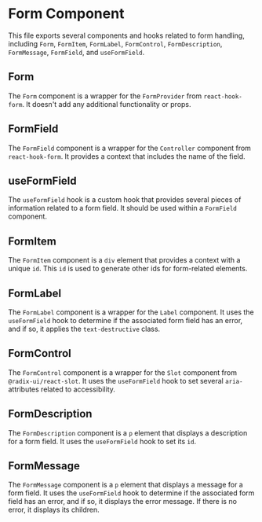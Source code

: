 # Form Component

This file exports several components and hooks related to form handling, including `Form`, `FormItem`, `FormLabel`, `FormControl`, `FormDescription`, `FormMessage`, `FormField`, and `useFormField`.

## Form

The `Form` component is a wrapper for the `FormProvider` from `react-hook-form`. It doesn't add any additional functionality or props.

## FormField

The `FormField` component is a wrapper for the `Controller` component from `react-hook-form`. It provides a context that includes the name of the field.

## useFormField

The `useFormField` hook is a custom hook that provides several pieces of information related to a form field. It should be used within a `FormField` component.

## FormItem

The `FormItem` component is a `div` element that provides a context with a unique `id`. This `id` is used to generate other ids for form-related elements.

## FormLabel

The `FormLabel` component is a wrapper for the `Label` component. It uses the `useFormField` hook to determine if the associated form field has an error, and if so, it applies the `text-destructive` class.

## FormControl

The `FormControl` component is a wrapper for the `Slot` component from `@radix-ui/react-slot`. It uses the `useFormField` hook to set several `aria-` attributes related to accessibility.

## FormDescription

The `FormDescription` component is a `p` element that displays a description for a form field. It uses the `useFormField` hook to set its `id`.

## FormMessage

The `FormMessage` component is a `p` element that displays a message for a form field. It uses the `useFormField` hook to determine if the associated form field has an error, and if so, it displays the error message. If there is no error, it displays its children.